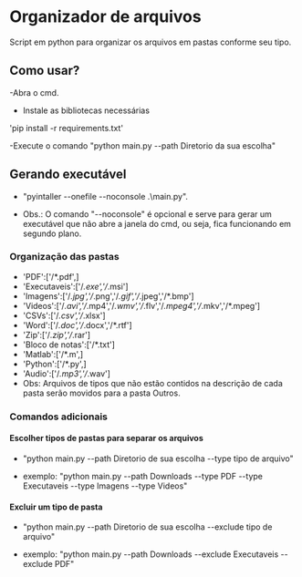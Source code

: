 # Organizador de arquivos

 
Script em python para organizar os arquivos em pastas conforme seu tipo.


## Como usar?

-Abra o cmd.

- Instale as bibliotecas necessárias

'pip install -r requirements.txt'

-Execute o comando "python main.py --path Diretorio da sua escolha"


## Gerando executável

- "pyintaller --onefile --noconsole .\main.py".

- Obs.: O comando "--noconsole" é opcional e serve para gerar um executável que não abre a janela do cmd, ou seja, fica funcionando em segundo plano.


### Organização das pastas

- 'PDF':['/*.pdf',]
- 'Executaveis':['/*.exe','/*.msi']
- 'Imagens':['/*.jpg','/*.png','/*.gif','/*.jpeg','/*.bmp']
- 'Videos':['/*.avi','/*.mp4','/*.wmv','/*.flv','/*.mpeg4','/*.mkv','/*.mpeg']
- 'CSVs':['/*.csv','/*.xlsx']
- 'Word':['/*.doc','/*.docx','/*.rtf']
- 'Zip':['/*.zip','/*.rar']
- 'Bloco de notas':['/*.txt']
- 'Matlab':['/*.m',]
- 'Python':['/*.py',]
- 'Audio':['/*.mp3','/*.wav']
- Obs: Arquivos de tipos que não estão contidos na descrição de cada pasta serão movidos para a pasta Outros.

### Comandos adicionais

#### Escolher tipos de pastas para separar os arquivos

- "python main.py --path Diretorio de sua escolha --type tipo de arquivo"

- exemplo: "python main.py --path Downloads --type PDF --type Executaveis --type Imagens --type Videos"
  
 #### Excluir um tipo de pasta 
 
 - "python main.py --path Diretorio de sua escolha --exclude tipo de arquivo"

- exemplo: "python main.py --path Downloads --exclude Executaveis --exclude PDF"


